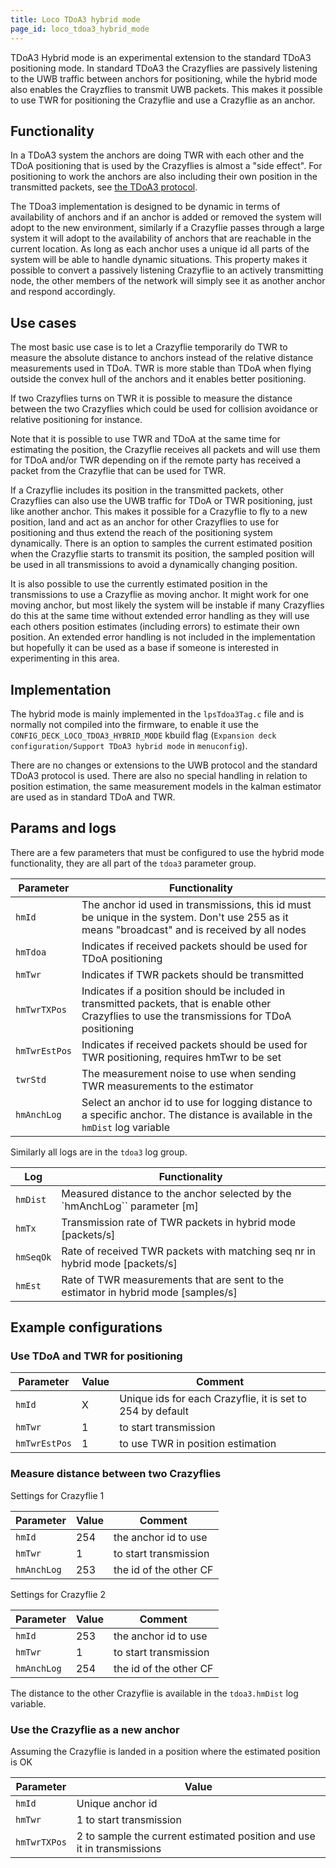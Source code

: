 ```yaml
---
title: Loco TDoA3 hybrid mode
page_id: loco_tdoa3_hybrid_mode
---
```


TDoA3 Hybrid mode is an experimental extension to the standard TDoA3 positioning mode. In standard TDoA3 the Crazyflies
are passively listening to the UWB traffic between anchors for positioning, while the hybrid mode also enables the
Crayzflies to transmit UWB packets. This makes it possible to use TWR for positioning the Crazyflie and use a Crazyflie
as an anchor.

## Functionality

In a TDoA3 system the anchors are doing TWR with each other and the TDoA positioning that is used by the Crazyflies
is almost a "side effect". For positioning to work the anchors are also including their own position in the transmitted
packets, see [the TDoA3 protocol](https://www.bitcraze.io/documentation/repository/lps-node-firmware/master/protocols/tdoa3_protocol/).

The TDoa3 implementation is designed to be dynamic in terms of availability of anchors and if an anchor is added or
removed the system will adopt to the new environment, similarly if a Crazyflie passes through a large system it will
adopt to the availability of anchors that are reachable in the current location. As long as each anchor uses a unique
id all parts of the system will be able to handle dynamic situations.
This property makes it possible to convert a passively listening Crazyflie to an actively transmitting node, the other
members of the network will simply see it as another anchor and respond accordingly.

## Use cases

The most basic use case is to let a Crazyflie temporarily do TWR to measure the absolute distance to anchors instead of
the relative distance measurements used in TDoA. TWR is more stable than TDoA when flying outside the convex hull of the
anchors and it enables better positioning.

If two Crazyflies turns on TWR it is possible to measure the distance between the two Crazyflies which could be used
for collision avoidance or relative positioning for instance.

Note that it is possible to use TWR and TDoA at the same time for estimating the position, the Crazyflie receives all
packets and will use them for TDoA and/or TWR depending on if the remote party has received a packet from the Crazyflie
that can be used for TWR.

If a Crazyflie includes its position in the transmitted packets, other Crazyflies can also use the UWB traffic for TDoA
or TWR positioning, just like another anchor. This makes it possible for a Crazyflie to fly to a new position, land and act
as an anchor for other Crazyflies to use for positioning and thus extend the reach of the positioning system dynamically.
There is an option to samples the current estimated position when the Crazyflie starts to transmit its position, the
sampled position will be used in all transmissions to avoid a dynamically changing position.

It is also possible to use the currently estimated position in the transmissions to use a Crazyflie as moving anchor.
It might work for one moving anchor, but most likely the system will be instable if many Crazyflies do this at the
same time without extended error handling as they will use each others position estimates (including errors) to
estimate their own position. An extended error handling is not included in the implementation but hopefully it can be
used as a base if someone is interested in experimenting in this area.

## Implementation

The hybrid mode is mainly implemented in the `lpsTdoa3Tag.c` file and is normally not compiled into the firmware, to
enable it use the `CONFIG_DECK_LOCO_TDOA3_HYBRID_MODE` kbuild flag (`Expansion deck configuration/Support TDoA3 hybrid mode`
in `menuconfig`).

There are no changes or extensions to the UWB protocol and the standard TDoA3 protocol is used. There are also no special
handling in relation to position estimation, the same measurement models in the kalman estimator are used as in standard
TDoA and TWR.

## Params and logs

There are a few parameters that must be configured to use the hybrid mode functionality, they are all part of the
`tdoa3` parameter group.

| Parameter     | Functionality                                                                                        |
|---------------|------------------------------------------------------------------------------------------------------|
| `hmId`        | The anchor id used in transmissions, this id must be unique in the system. Don't use 255 as it means "broadcast" and is received by all nodes |
| `hmTdoa`      | Indicates if received packets should be used for TDoA positioning                                    |
| `hmTwr`       | Indicates if TWR packets should be transmitted                                                       |
| `hmTwrTXPos`  | Indicates if a position should be included in transmitted packets, that is enable other Crazyflies to use the transmissions for TDoA positioning |
| `hmTwrEstPos` | Indicates if received packets should be used for TWR positioning, requires hmTwr to be set           |
| `twrStd`      | The measurement noise to use when sending TWR measurements to the estimator                          |
| `hmAnchLog`   | Select an anchor id to use for logging distance to a specific anchor. The distance is available in the `hmDist` log variable |

Similarly all logs are in the `tdoa3` log group.

| Log       | Functionality                                                                      |
|-----------|------------------------------------------------------------------------------------|
| `hmDist`  | Measured distance to the anchor selected by the `hmAnchLog`` parameter [m]         |
| `hmTx`    | Transmission rate of TWR packets in hybrid mode [packets/s]                        |
| `hmSeqOk` | Rate of received TWR packets with matching seq nr in hybrid mode [packets/s]       |
| `hmEst`   | Rate of TWR measurements that are sent to the estimator in hybrid mode [samples/s] |

## Example configurations

### Use TDoA and TWR for positioning

| Parameter     | Value | Comment                                                    |
|---------------|-------|------------------------------------------------------------|
| `hmId`        | X     | Unique ids for each Crazyflie, it is set to 254 by default |
| `hmTwr`       | 1     | to start transmission                                      |
| `hmTwrEstPos` | 1     | to use TWR in position estimation                          |

### Measure distance between two Crazyflies

Settings for Crazyflie 1

| Parameter     | Value | Comment                |
|---------------|-------|------------------------|
| `hmId`        | 254   | the anchor id to use   |
| `hmTwr`       | 1     | to start transmission  |
| `hmAnchLog`   | 253   | the id of the other CF |

Settings for Crazyflie 2

| Parameter     | Value | Comment                |
|---------------|-------|------------------------|
| `hmId`        | 253   | the anchor id to use   |
| `hmTwr`       | 1     | to start transmission  |
| `hmAnchLog`   | 254   | the id of the other CF |

The distance to the other Crazyflie is available in the `tdoa3.hmDist` log variable.

### Use the Crazyflie as a new anchor

Assuming the Crazyflie is landed in a position where the estimated position is OK

| Parameter     | Value                                                                  |
|---------------|------------------------------------------------------------------------|
| `hmId`        | Unique anchor id                                                       |
| `hmTwr`       | 1 to start transmission                                                |
| `hmTwrTXPos`  | 2 to sample the current estimated position and use it in transmissions |
